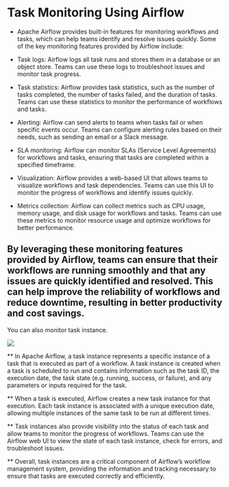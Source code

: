 # Task Monitoring Using Airflow

* Apache Airflow provides built-in features for monitoring workflows and tasks, which can help teams identify and resolve issues quickly. Some of the key monitoring features provided by Airflow include:

* Task logs: Airflow logs all task runs and stores them in a database or an object store. Teams can use these logs to troubleshoot issues and monitor task progress.

* Task statistics: Airflow provides task statistics, such as the number of tasks completed, the number of tasks failed, and the duration of tasks. Teams can use these statistics to monitor the performance of workflows and tasks.

* Alerting: Airflow can send alerts to teams when tasks fail or when specific events occur. Teams can configure alerting rules based on their needs, such as sending an email or a Slack message.

* SLA monitoring: Airflow can monitor SLAs (Service Level Agreements) for workflows and tasks, ensuring that tasks are completed within a specified timeframe.

* Visualization: Airflow provides a web-based UI that allows teams to visualize workflows and task dependencies. Teams can use this UI to monitor the progress of workflows and identify issues quickly.

* Metrics collection: Airflow can collect metrics such as CPU usage, memory usage, and disk usage for workflows and tasks. Teams can use these metrics to monitor resource usage and optimize workflows for better performance.

## By leveraging these monitoring features provided by Airflow, teams can ensure that their workflows are running smoothly and that any issues are quickly identified and resolved. This can help improve the reliability of workflows and reduce downtime, resulting in better productivity and cost savings.

You can also monitor task instance.

![](https://cf-courses-data.s3.us.cloud-object-storage.appdomain.cloud/IND-GPXX0DNQEN/images/task_inst_info.png)

** In Apache Airflow, a task instance represents a specific instance of a task that is executed as part of a workflow. 
A task instance is created when a task is scheduled to run and contains information such as the task ID, 
the execution date, the task state (e.g. running, success, or failure), and any parameters or inputs required for the task.

** When a task is executed, Airflow creates a new task instance for that execution. 
Each task instance is associated with a unique execution date, allowing multiple instances of the same 
task to be run at different times.

** Task instances also provide visibility into the status of each task and allow teams to monitor the progress of workflows. 
Teams can use the Airflow web UI to view the state of each task instance, check for errors, and troubleshoot issues.

** Overall, task instances are a critical component of Airflow’s workflow management system, 
providing the information and tracking necessary to ensure that tasks are executed correctly and efficiently.
